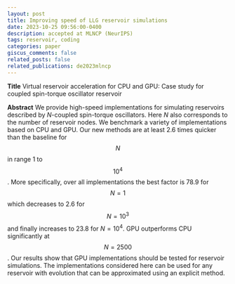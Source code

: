 ```yaml
---
layout: post
title: Improving speed of LLG reservoir simulations  
date: 2023-10-25 09:56:00-0400
description: accepted at MLNCP (NeurIPS)
tags: reservoir, coding 
categories: paper
giscus_comments: false
related_posts: false
related_publications: de2023mlncp
---
```


**Title** Virtual reservoir acceleration for CPU and GPU: Case study for coupled spin-torque oscillator reservoir 

 **Abstract** We provide high-speed implementations for simulating reservoirs described by $N$-coupled spin-torque oscillators. Here $N$ also corresponds to the number of reservoir nodes. We benchmark a variety of implementations based on CPU and GPU. Our new methods are at least 2.6 times quicker than the baseline for $$N$$ in range 1 to $$10^4$$. More specifically,  over all implementations the best factor is 78.9 for $$N=1$$ which  decreases to 2.6 for $$N=10^3$$ and finally increases to 23.8 for $N=10^4$.  GPU outperforms CPU significantly at $$N=2500$$. Our results show that GPU implementations should be tested for reservoir simulations. The implementations considered here can be used for any reservoir with evolution that can be approximated using an explicit method. 